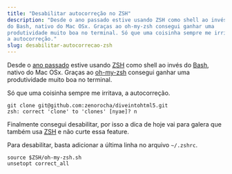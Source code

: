 ```yaml
---
title: "Desabilitar autocorreção no ZSH"
description: "Desde o ano passado estive usando ZSH como shell ao invés
do Bash, nativo do Mac OSx. Graças ao oh-my-zsh consegui ganhar uma
produtividade muito boa no terminal. Só que uma coisinha sempre me irritava,
a autocorreção."
slug: desabilitar-autocorrecao-zsh
---
```


Desde o [ano passado](http://zenorocha.com/meu-ambiente-de-trabalho-em-7-itens/)
estive usando [ZSH](http://en.wikipedia.org/wiki/Z_shell) como shell ao invés
do [Bash](http://pt.wikipedia.org/wiki/Bash), nativo do Mac OSx. Graças ao
[oh-my-zsh](https://github.com/robbyrussell/oh-my-zsh) consegui ganhar uma
produtividade muito boa no terminal.

Só que uma coisinha sempre me irritava, a autocorreção.

<!-- more -->

```
git clone git@github.com:zenorocha/diveintohtml5.git
zsh: correct 'clone' to 'clones' [nyae]? n
```

Finalmente consegui desabilitar, por isso a dica de hoje vai para galera que
também usa [ZSH](http://en.wikipedia.org/wiki/Z_shell) e não curte essa feature.

Para desabilitar, basta adicionar a última linha no arquivo `~/.zshrc`.

```
source $ZSH/oh-my-zsh.sh
unsetopt correct_all
```